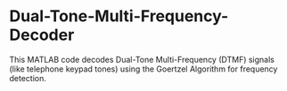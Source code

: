 # Dual-Tone-Multi-Frequency-Decoder
This MATLAB code decodes Dual-Tone Multi-Frequency (DTMF) signals (like telephone keypad tones) using the Goertzel Algorithm for frequency detection.
